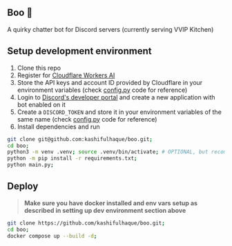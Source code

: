 ## **Boo** 👻
A quirky chatter bot for Discord servers (currently serving VVIP Kitchen)

## **Setup development environment**
1. Clone this repo
2. Register for [Cloudflare Workers AI](https://developers.cloudflare.com/workers-ai)
3. Store the API keys and account ID provided by Cloudflare in your environment variables (check [config.py](./utils/config.py) code for reference)
4. Login to [Discord's developer portal](https://discord.dev) and create a new application with bot enabled on it
5. Create a `DISCORD_TOKEN` and store it in your environment variables of the same name (check [config.py](./utils/config.py) code for reference)
6. Install dependencies and run

```sh
git clone git@github.com:kashifulhaque/boo.git;
cd boo;
python3 -m venv .venv; source .venv/bin/activate; # OPTIONAL, but recommended
python -m pip install -r requirements.txt;
python main.py;
```

## **Deploy**
> **Make sure you have docker installed and env vars setup as described in setting up dev environment section above**
```sh
git clone https://github.com/kashifulhaque/boo.git;
cd boo;
docker compose up --build -d;
```
